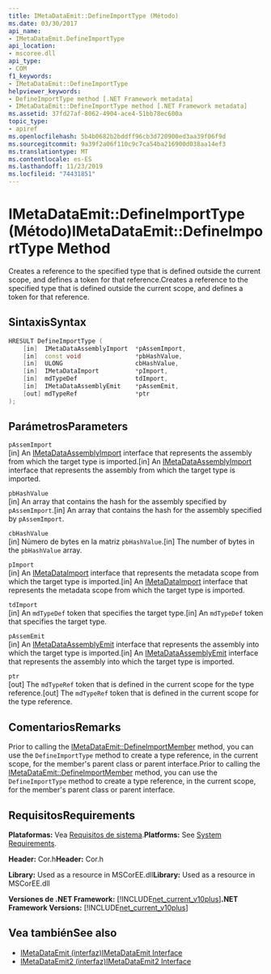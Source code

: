 ```yaml
---
title: IMetaDataEmit::DefineImportType (Método)
ms.date: 03/30/2017
api_name:
- IMetaDataEmit.DefineImportType
api_location:
- mscoree.dll
api_type:
- COM
f1_keywords:
- IMetaDataEmit::DefineImportType
helpviewer_keywords:
- DefineImportType method [.NET Framework metadata]
- IMetaDataEmit::DefineImportType method [.NET Framework metadata]
ms.assetid: 37fd27af-8062-4904-ace4-51bb78ec600a
topic_type:
- apiref
ms.openlocfilehash: 5b4b0682b2bddff96cb3d720900ed3aa39f06f9d
ms.sourcegitcommit: 9a39f2a06f110c9c7ca54ba216900d038aa14ef3
ms.translationtype: MT
ms.contentlocale: es-ES
ms.lasthandoff: 11/23/2019
ms.locfileid: "74431851"
---
```

# <a name="imetadataemitdefineimporttype-method"></a><span data-ttu-id="a9b8c-102">IMetaDataEmit::DefineImportType (Método)</span><span class="sxs-lookup"><span data-stu-id="a9b8c-102">IMetaDataEmit::DefineImportType Method</span></span>
<span data-ttu-id="a9b8c-103">Creates a reference to the specified type that is defined outside the current scope, and defines a token for that reference.</span><span class="sxs-lookup"><span data-stu-id="a9b8c-103">Creates a reference to the specified type that is defined outside the current scope, and defines a token for that reference.</span></span>  
  
## <a name="syntax"></a><span data-ttu-id="a9b8c-104">Sintaxis</span><span class="sxs-lookup"><span data-stu-id="a9b8c-104">Syntax</span></span>  
  
```cpp  
HRESULT DefineImportType (   
    [in]  IMetaDataAssemblyImport  *pAssemImport,   
    [in]  const void               *pbHashValue,   
    [in]  ULONG                    cbHashValue,    
    [in]  IMetaDataImport          *pImport,   
    [in]  mdTypeDef                tdImport,   
    [in]  IMetaDataAssemblyEmit    *pAssemEmit,   
    [out] mdTypeRef                *ptr  
);  
```  
  
## <a name="parameters"></a><span data-ttu-id="a9b8c-105">Parámetros</span><span class="sxs-lookup"><span data-stu-id="a9b8c-105">Parameters</span></span>  
 `pAssemImport`  
 <span data-ttu-id="a9b8c-106">[in] An [IMetaDataAssemblyImport](../../../../docs/framework/unmanaged-api/metadata/imetadataassemblyimport-interface.md) interface that represents the assembly from which the target type is imported.</span><span class="sxs-lookup"><span data-stu-id="a9b8c-106">[in] An [IMetaDataAssemblyImport](../../../../docs/framework/unmanaged-api/metadata/imetadataassemblyimport-interface.md) interface that represents the assembly from which the target type is imported.</span></span>  
  
 `pbHashValue`  
 <span data-ttu-id="a9b8c-107">[in] An array that contains the hash for the assembly specified by `pAssemImport`.</span><span class="sxs-lookup"><span data-stu-id="a9b8c-107">[in] An array that contains the hash for the assembly specified by `pAssemImport`.</span></span>  
  
 `cbHashValue`  
 <span data-ttu-id="a9b8c-108">[in] Número de bytes en la matriz `pbHashValue`.</span><span class="sxs-lookup"><span data-stu-id="a9b8c-108">[in] The number of bytes in the `pbHashValue` array.</span></span>  
  
 `pImport`  
 <span data-ttu-id="a9b8c-109">[in] An [IMetaDataImport](../../../../docs/framework/unmanaged-api/metadata/imetadataimport-interface.md) interface that represents the metadata scope from which the target type is imported.</span><span class="sxs-lookup"><span data-stu-id="a9b8c-109">[in] An [IMetaDataImport](../../../../docs/framework/unmanaged-api/metadata/imetadataimport-interface.md) interface that represents the metadata scope from which the target type is imported.</span></span>  
  
 `tdImport`  
 <span data-ttu-id="a9b8c-110">[in] An `mdTypeDef` token that specifies the target type.</span><span class="sxs-lookup"><span data-stu-id="a9b8c-110">[in] An `mdTypeDef` token that specifies the target type.</span></span>  
  
 `pAssemEmit`  
 <span data-ttu-id="a9b8c-111">[in] An [IMetaDataAssemblyEmit](../../../../docs/framework/unmanaged-api/metadata/imetadataassemblyemit-interface.md) interface that represents the assembly into which the target type is imported.</span><span class="sxs-lookup"><span data-stu-id="a9b8c-111">[in] An [IMetaDataAssemblyEmit](../../../../docs/framework/unmanaged-api/metadata/imetadataassemblyemit-interface.md) interface that represents the assembly into which the target type is imported.</span></span>  
  
 `ptr`  
 <span data-ttu-id="a9b8c-112">[out] The `mdTypeRef` token that is defined in the current scope for the type reference.</span><span class="sxs-lookup"><span data-stu-id="a9b8c-112">[out] The `mdTypeRef` token that is defined in the current scope for the type reference.</span></span>  
  
## <a name="remarks"></a><span data-ttu-id="a9b8c-113">Comentarios</span><span class="sxs-lookup"><span data-stu-id="a9b8c-113">Remarks</span></span>  
 <span data-ttu-id="a9b8c-114">Prior to calling the [IMetaDataEmit::DefineImportMember](../../../../docs/framework/unmanaged-api/metadata/imetadataemit-defineimportmember-method.md) method, you can use the `DefineImportType` method to create a type reference, in the current scope, for the member's parent class or parent interface.</span><span class="sxs-lookup"><span data-stu-id="a9b8c-114">Prior to calling the [IMetaDataEmit::DefineImportMember](../../../../docs/framework/unmanaged-api/metadata/imetadataemit-defineimportmember-method.md) method, you can use the `DefineImportType` method to create a type reference, in the current scope, for the member's parent class or parent interface.</span></span>  
  
## <a name="requirements"></a><span data-ttu-id="a9b8c-115">Requisitos</span><span class="sxs-lookup"><span data-stu-id="a9b8c-115">Requirements</span></span>  
 <span data-ttu-id="a9b8c-116">**Plataformas:** Vea [Requisitos de sistema](../../../../docs/framework/get-started/system-requirements.md).</span><span class="sxs-lookup"><span data-stu-id="a9b8c-116">**Platforms:** See [System Requirements](../../../../docs/framework/get-started/system-requirements.md).</span></span>  
  
 <span data-ttu-id="a9b8c-117">**Header:** Cor.h</span><span class="sxs-lookup"><span data-stu-id="a9b8c-117">**Header:** Cor.h</span></span>  
  
 <span data-ttu-id="a9b8c-118">**Library:** Used as a resource in MSCorEE.dll</span><span class="sxs-lookup"><span data-stu-id="a9b8c-118">**Library:** Used as a resource in MSCorEE.dll</span></span>  
  
 <span data-ttu-id="a9b8c-119">**Versiones de .NET Framework:** [!INCLUDE[net_current_v10plus](../../../../includes/net-current-v10plus-md.md)]</span><span class="sxs-lookup"><span data-stu-id="a9b8c-119">**.NET Framework Versions:** [!INCLUDE[net_current_v10plus](../../../../includes/net-current-v10plus-md.md)]</span></span>  
  
## <a name="see-also"></a><span data-ttu-id="a9b8c-120">Vea también</span><span class="sxs-lookup"><span data-stu-id="a9b8c-120">See also</span></span>

- [<span data-ttu-id="a9b8c-121">IMetaDataEmit (interfaz)</span><span class="sxs-lookup"><span data-stu-id="a9b8c-121">IMetaDataEmit Interface</span></span>](../../../../docs/framework/unmanaged-api/metadata/imetadataemit-interface.md)
- [<span data-ttu-id="a9b8c-122">IMetaDataEmit2 (interfaz)</span><span class="sxs-lookup"><span data-stu-id="a9b8c-122">IMetaDataEmit2 Interface</span></span>](../../../../docs/framework/unmanaged-api/metadata/imetadataemit2-interface.md)
